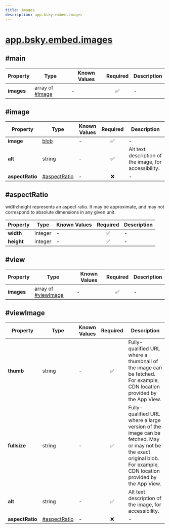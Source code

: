 ```yaml
---
title: images
description: app.bsky.embed.images
---
```


# [app.bsky.embed.images](https://github.com/myConsciousness/atproto.dart/blob/main/lexicons/app/bsky/embed/images.json)

## #main

| Property | Type | Known Values | Required | Description |
| --- | --- | --- | :---: | --- |
| **images** | array of [#image](#image) | - | ✅ | - |

## #image

| Property | Type | Known Values | Required | Description |
| --- | --- | --- | :---: | --- |
| **image** | [blob](https://atproto.com/specs/data-model#blob-type) | - | ✅ | - |
| **alt** | string | - | ✅ | Alt text description of the image, for accessibility. |
| **aspectRatio** | [#aspectRatio](#aspectratio) | - | ❌ | - |

## #aspectRatio

width:height represents an aspect ratio. It may be approximate, and may not correspond to absolute dimensions in any given unit.

| Property | Type | Known Values | Required | Description |
| --- | --- | --- | :---: | --- |
| **width** | integer | - | ✅ | - |
| **height** | integer | - | ✅ | - |

## #view

| Property | Type | Known Values | Required | Description |
| --- | --- | --- | :---: | --- |
| **images** | array of [#viewImage](#viewimage) | - | ✅ | - |

## #viewImage

| Property | Type | Known Values | Required | Description |
| --- | --- | --- | :---: | --- |
| **thumb** | string | - | ✅ | Fully-qualified URL where a thumbnail of the image can be fetched. For example, CDN location provided by the App View. |
| **fullsize** | string | - | ✅ | Fully-qualified URL where a large version of the image can be fetched. May or may not be the exact original blob. For example, CDN location provided by the App View. |
| **alt** | string | - | ✅ | Alt text description of the image, for accessibility. |
| **aspectRatio** | [#aspectRatio](#aspectratio) | - | ❌ | - |
